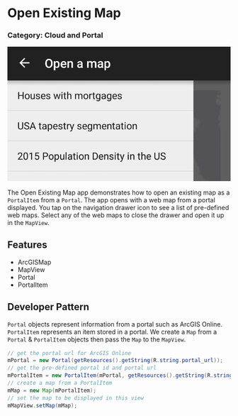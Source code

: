 # Open Existing Map
### Category: Cloud and Portal
![Open Existing Map App](open-existing-map.png)

The Open Existing Map app demonstrates how to open an existing map as a `PortalItem` from a `Portal`. The app opens with a web map from a portal displayed.  You tap on the navigation drawer icon to see a list of pre-defined web maps.  Select any of the web maps to close the drawer and open it up in the `MapView`.

## Features

* ArcGISMap
* MapView
* Portal
* PortalItem

## Developer Pattern

`Portal` objects represent information from a portal such as ArcGIS Online.  `PortalItem` represents an item stored in a portal.  We create a `Map` from a `Portal` & `PortalItem` objects then pass the `Map` to the `MapView`.

```java
// get the portal url for ArcGIS Online
mPortal = new Portal(getResources().getString(R.string.portal_url));
// get the pre-defined portal id and portal url
mPortalItem = new PortalItem(mPortal, getResources().getString(R.string.webmap_houses_with_mortgages_id));
// create a map from a PortalItem
mMap = new Map(mPortalItem);
// set the map to be displayed in this view
mMapView.setMap(mMap);
```
